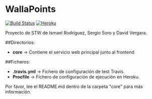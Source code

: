 # WallaPoints

[![Build Status](https://travis-ci.com/ismaro3/wallapoints.svg?token=fCoJEKj2f8k1vssPR5Um&branch=master)](https://travis-ci.com/ismaro3/wallapoints)
[![Heroku](https://heroku-badge.herokuapp.com/?app=wallapoints)](http://wallapoints.herokuapp.com/)

Proyecto de STW de Ismael Rodríguez, Sergio Soro y David Vergara.

##Directorios:
* **core** -> Contiene el servicio web principal junto al frontend

##Ficheros:
* **.travis.yml** -> Fichero de configuración de test Travis.
* **Procfile** -> Fichero de configuración de ejecución en Heroku.


Por favor, lee el README.md dentro de la carpeta "core" para más información.